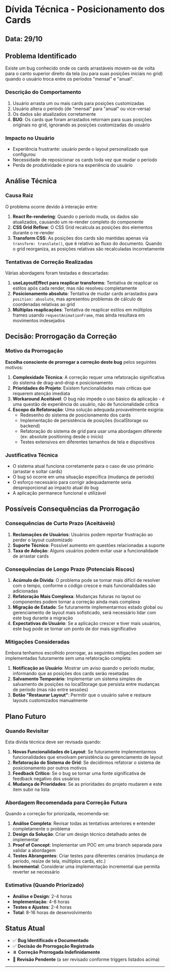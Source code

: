 # Dívida Técnica - Posicionamento dos Cards

## Data: 29/10

## Problema Identificado

Existe um bug conhecido onde os cards arrastáveis movem-se de volta para o canto superior direito da tela (ou para suas posições iniciais no grid) quando o usuário troca entre os períodos "mensal" e "anual".

### Descrição do Comportamento

1. Usuário arrasta um ou mais cards para posições customizadas
2. Usuário altera o período (de "mensal" para "anual" ou vice-versa)
3. Os dados são atualizados corretamente
4. **BUG**: Os cards que foram arrastados retornam para suas posições originais no grid, ignorando as posições customizadas do usuário

### Impacto no Usuário

- Experiência frustrante: usuário perde o layout personalizado que configurou
- Necessidade de reposicionar os cards toda vez que mudar o período
- Perda de produtividade e piora na experiência do usuário

## Análise Técnica

### Causa Raiz

O problema ocorre devido à interação entre:

1. **React Re-rendering**: Quando o período muda, os dados são atualizados, causando um re-render completo do componente
2. **CSS Grid Reflow**: O CSS Grid recalcula as posições dos elementos durante o re-render
3. **Transform CSS**: As posições dos cards são mantidas apenas via `transform: translate()`, que é relativo ao fluxo do documento. Quando o grid reorganiza, as posições relativas são recalculadas incorretamente

### Tentativas de Correção Realizadas

Várias abordagens foram testadas e descartadas:

1. **useLayoutEffect para reaplicar transforms**: Tentativa de reaplicar os estilos após cada render, mas não resolveu completamente
2. **Posicionamento absoluto**: Tentativa de mudar cards arrastados para `position: absolute`, mas apresentou problemas de cálculo de coordenadas relativas ao grid
3. **Múltiplas reaplicações**: Tentativa de reaplicar estilos em múltiplos frames usando `requestAnimationFrame`, mas ainda resultava em movimentos indesejados

## Decisão: Prorrogação da Correção

### Motivo da Prorrogação

**Escolha consciente de prorrogar a correção deste bug** pelos seguintes motivos:

1. **Complexidade Técnica**: A correção requer uma refatoração significativa do sistema de drag-and-drop e posicionamento
2. **Prioridades do Projeto**: Existem funcionalidades mais críticas que requerem atenção imediata
3. **Workaround Aceitável**: O bug não impede o uso básico da aplicação - é uma questão de experiência do usuário, não de funcionalidade crítica
4. **Escopo da Refatoração**: Uma solução adequada provavelmente exigiria:
   - Redesenho do sistema de posicionamento dos cards
   - Implementação de persistência de posições (localStorage ou backend)
   - Refatoração do sistema de grid para usar uma abordagem diferente (ex: absolute positioning desde o início)
   - Testes extensivos em diferentes tamanhos de tela e dispositivos

### Justificativa Técnica

- O sistema atual funciona corretamente para o caso de uso primário (arrastar e soltar cards)
- O bug só ocorre em uma situação específica (mudança de período)
- O esforço necessário para corrigir adequadamente seria desproporcional ao impacto atual do bug
- A aplicação permanece funcional e utilizável

## Possíveis Consequências da Prorrogação

### Consequências de Curto Prazo (Aceitáveis)

1. **Reclamações de Usuários**: Usuários podem reportar frustração ao perder o layout customizado
2. **Suporte Técnico**: Possível aumento em questões relacionadas a suporte
3. **Taxa de Adoção**: Alguns usuários podem evitar usar a funcionalidade de arrastar cards

### Consequências de Longo Prazo (Potenciais Riscos)

1. **Acúmulo de Dívida**: O problema pode se tornar mais difícil de resolver com o tempo, conforme o código cresce e mais funcionalidades são adicionadas
2. **Refatoração Mais Complexa**: Mudanças futuras no layout ou componentes podem tornar a correção ainda mais complexa
3. **Migração de Estado**: Se futuramente implementarmos estado global ou gerenciamento de layout mais sofisticado, será necessário lidar com este bug durante a migração
4. **Expectativas do Usuário**: Se a aplicação crescer e tiver mais usuários, este bug pode se tornar um ponto de dor mais significativo

### Mitigações Consideradas

Embora tenhamos escolhido prorrogar, as seguintes mitigações podem ser implementadas futuramente sem uma refatoração completa:

1. **Notificação ao Usuário**: Mostrar um aviso quando o período mudar, informando que as posições dos cards serão resetadas
2. **Salvamento Temporário**: Implementar um sistema simples de salvamento de posições no localStorage que persista entre mudanças de período (mas não entre sessões)
3. **Botão "Restaurar Layout"**: Permitir que o usuário salve e restaure layouts customizados manualmente

## Plano Futuro

### Quando Revisitar

Esta dívida técnica deve ser revisada quando:

1. **Novas Funcionalidades de Layout**: Se futuramente implementarmos funcionalidades que envolvam persistência ou gerenciamento de layout
2. **Refatoração do Sistema de Grid**: Se decidirmos refatorar o sistema de posicionamento por outros motivos
3. **Feedback Crítico**: Se o bug se tornar uma fonte significativa de feedback negativo dos usuários
4. **Mudança de Prioridades**: Se as prioridades do projeto mudarem e este item subir na lista

### Abordagem Recomendada para Correção Futura

Quando a correção for priorizada, recomenda-se:

1. **Análise Completa**: Revisar todas as tentativas anteriores e entender completamente o problema
2. **Design da Solução**: Criar um design técnico detalhado antes de implementar
3. **Proof of Concept**: Implementar um POC em uma branch separada para validar a abordagem
4. **Testes Abrangentes**: Criar testes para diferentes cenários (mudança de período, resize de tela, múltiplos cards, etc.)
5. **Incremental**: Considerar uma implementação incremental que permita reverter se necessário

### Estimativa (Quando Priorizado)

- **Análise e Design**: 2-4 horas
- **Implementação**: 4-8 horas
- **Testes e Ajustes**: 2-4 horas
- **Total**: 8-16 horas de desenvolvimento

## Status Atual

- ✅ **Bug Identificado e Documentado**
- ✅ **Decisão de Prorrogação Registrada**
- ⏸️ **Correção Prorrogada Indefinidamente**
- 📝 **Revisão Pendente** (a ser revisado conforme triggers listados acima)

---

